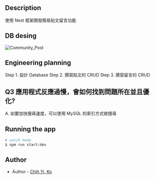 ## Description
使用 Nest 框架開發簡易貼文留言功能

## DB desing
![Community_Post](https://user-images.githubusercontent.com/54132183/172594698-8f5f654b-d326-4869-b64e-e410e695d032.png)


## Engineering planning
Step 1. 設計 Database 
Step 2. 撰寫貼文的 CRUD
Step 3. 撰寫留言的 CRUD

## Q3 應⽤程式反應過慢，會如何找到問題所在並且優化?
A. 如要加快搜尋速度，可以使用 MySQL 的索引方式做搜尋

## Running the app

```bash
# watch mode
$ npm run start:dev
```

## Author

- Author - [Chih Yi, Ko](https://github.com/KE-CY)

